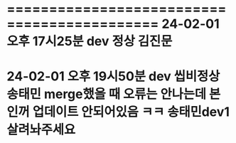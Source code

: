 ============================================
24-02-01  오후 17시25분 dev 정상 김진문
===========================================
24-02-01  오후 19시50분 dev 씹비정상 송태민
merge했을 때 오류는 안나는데 본인꺼 업데이트 안되어있음 ㅋㅋ
송태민dev1 살려놔주세요
===========================================

